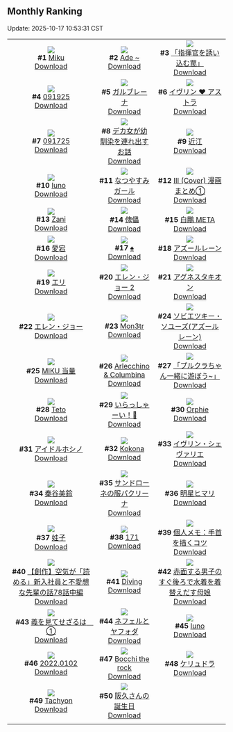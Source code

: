 ## Monthly Ranking
Update: 2025-10-17 10:53:31 CST

|      |      |      |
| :----: | :----: | :----: |
| ![](https://i.pixiv.re/c/240x480/img-master/img/2025/09/18/00/00/34/135224547_p0_master1200.jpg)<br>**#1** [Miku](https://www.pixiv.net/artworks/135224547)<br>[Download](https://i.pixiv.re/img-original/img/2025/09/18/00/00/34/135224547_p0.jpg) | ![](https://i.pixiv.re/c/240x480/img-master/img/2025/09/18/12/10/09/135238395_p0_master1200.jpg)<br>**#2** [Ade ~](https://www.pixiv.net/artworks/135238395)<br>[Download](https://i.pixiv.re/img-original/img/2025/09/18/12/10/09/135238395_p0.jpg) | ![](https://i.pixiv.re/c/240x480/img-master/img/2025/09/18/18/29/59/135246715_p0_master1200.jpg)<br>**#3** [「指揮官を誘い込む罠」](https://www.pixiv.net/artworks/135246715)<br>[Download](https://i.pixiv.re/img-original/img/2025/09/18/18/29/59/135246715_p0.png) |
| ![](https://i.pixiv.re/c/240x480/img-master/img/2025/09/19/01/07/28/135263274_p0_master1200.jpg)<br>**#4** [091925](https://www.pixiv.net/artworks/135263274)<br>[Download](https://i.pixiv.re/img-original/img/2025/09/19/01/07/28/135263274_p0.jpg) | ![](https://i.pixiv.re/c/240x480/img-master/img/2025/09/18/15/20/53/135241914_p0_master1200.jpg)<br>**#5** [ガルブレーナ](https://www.pixiv.net/artworks/135241914)<br>[Download](https://i.pixiv.re/img-original/img/2025/09/18/15/20/53/135241914_p0.png) | ![](https://i.pixiv.re/c/240x480/img-master/img/2025/09/18/11/47/50/135237807_p0_master1200.jpg)<br>**#6** [イヴリン ♥️ アストラ](https://www.pixiv.net/artworks/135237807)<br>[Download](https://i.pixiv.re/img-original/img/2025/09/18/11/47/50/135237807_p0.png) |
| ![](https://i.pixiv.re/c/240x480/img-master/img/2025/09/17/01/03/25/135190597_p0_master1200.jpg)<br>**#7** [091725](https://www.pixiv.net/artworks/135190597)<br>[Download](https://i.pixiv.re/img-original/img/2025/09/17/01/03/25/135190597_p0.jpg) | ![](https://i.pixiv.re/c/240x480/img-master/img/2025/09/18/17/46/58/135245229_p0_master1200.jpg)<br>**#8** [デカ女が幼馴染を連れ出すお話](https://www.pixiv.net/artworks/135245229)<br>[Download](https://i.pixiv.re/img-original/img/2025/09/18/17/46/58/135245229_p0.jpg) | ![](https://i.pixiv.re/c/240x480/img-master/img/2025/09/18/19/00/19/135247749_p0_master1200.jpg)<br>**#9** [近江](https://www.pixiv.net/artworks/135247749)<br>[Download](https://i.pixiv.re/img-original/img/2025/09/18/19/00/19/135247749_p0.jpg) |
| ![](https://i.pixiv.re/c/240x480/img-master/img/2025/09/17/18/00/20/135209688_p0_master1200.jpg)<br>**#10** [Iuno](https://www.pixiv.net/artworks/135209688)<br>[Download](https://i.pixiv.re/img-original/img/2025/09/17/18/00/20/135209688_p0.jpg) | ![](https://i.pixiv.re/c/240x480/img-master/img/2025/09/18/20/02/22/135250050_p0_master1200.jpg)<br>**#11** [なつやすみガール](https://www.pixiv.net/artworks/135250050)<br>[Download](https://i.pixiv.re/img-original/img/2025/09/18/20/02/22/135250050_p0.png) | ![](https://i.pixiv.re/c/240x480/img-master/img/2025/09/18/16/22/43/135242420_p0_master1200.jpg)<br>**#12** [III (Cover) 漫画まとめ①](https://www.pixiv.net/artworks/135242420)<br>[Download](https://i.pixiv.re/img-original/img/2025/09/18/16/22/43/135242420_p0.jpg) |
| ![](https://i.pixiv.re/c/240x480/img-master/img/2025/10/09/11/30/44/135236330_p0_master1200.jpg)<br>**#13** [Zani](https://www.pixiv.net/artworks/135236330)<br>[Download](https://i.pixiv.re/img-original/img/2025/10/09/11/30/44/135236330_p0.jpg) | ![](https://i.pixiv.re/c/240x480/img-master/img/2025/09/18/19/30/29/135248876_p0_master1200.jpg)<br>**#14** [傀儡](https://www.pixiv.net/artworks/135248876)<br>[Download](https://i.pixiv.re/img-original/img/2025/09/18/19/30/29/135248876_p0.png) | ![](https://i.pixiv.re/c/240x480/img-master/img/2025/09/19/14/31/33/135277249_p0_master1200.jpg)<br>**#15** [白鵬 META](https://www.pixiv.net/artworks/135277249)<br>[Download](https://i.pixiv.re/img-original/img/2025/09/19/14/31/33/135277249_p0.jpg) |
| ![](https://i.pixiv.re/c/240x480/img-master/img/2025/09/18/19/38/03/135249109_p0_master1200.jpg)<br>**#16** [愛宕](https://www.pixiv.net/artworks/135249109)<br>[Download](https://i.pixiv.re/img-original/img/2025/09/18/19/38/03/135249109_p0.jpg) | ![](https://i.pixiv.re/c/240x480/img-master/img/2025/09/18/00/00/13/135224431_p0_master1200.jpg)<br>**#17** [♠️](https://www.pixiv.net/artworks/135224431)<br>[Download](https://i.pixiv.re/img-original/img/2025/09/18/00/00/13/135224431_p0.png) | ![](https://i.pixiv.re/c/240x480/img-master/img/2025/09/19/20/11/20/135287100_p0_master1200.jpg)<br>**#18** [アズールレーン](https://www.pixiv.net/artworks/135287100)<br>[Download](https://i.pixiv.re/img-original/img/2025/09/19/20/11/20/135287100_p0.jpg) |
| ![](https://i.pixiv.re/c/240x480/img-master/img/2025/09/17/17/45/29/135209186_p0_master1200.jpg)<br>**#19** [エリ](https://www.pixiv.net/artworks/135209186)<br>[Download](https://i.pixiv.re/img-original/img/2025/09/17/17/45/29/135209186_p0.jpg) | ![](https://i.pixiv.re/c/240x480/img-master/img/2025/09/17/00/00/07/135187668_p0_master1200.jpg)<br>**#20** [エレン・ジョー 2](https://www.pixiv.net/artworks/135187668)<br>[Download](https://i.pixiv.re/img-original/img/2025/09/17/00/00/07/135187668_p0.png) | ![](https://i.pixiv.re/c/240x480/img-master/img/2025/09/17/03/27/05/135193662_p0_master1200.jpg)<br>**#21** [アグネスタキオン](https://www.pixiv.net/artworks/135193662)<br>[Download](https://i.pixiv.re/img-original/img/2025/09/17/03/27/05/135193662_p0.png) |
| ![](https://i.pixiv.re/c/240x480/img-master/img/2025/09/16/00/00/22/135151045_p0_master1200.jpg)<br>**#22** [エレン・ジョー](https://www.pixiv.net/artworks/135151045)<br>[Download](https://i.pixiv.re/img-original/img/2025/09/16/00/00/22/135151045_p0.jpg) | ![](https://i.pixiv.re/c/240x480/img-master/img/2025/09/18/00/00/37/135224561_p0_master1200.jpg)<br>**#23** [Mon3tr](https://www.pixiv.net/artworks/135224561)<br>[Download](https://i.pixiv.re/img-original/img/2025/09/18/00/00/37/135224561_p0.jpg) | ![](https://i.pixiv.re/c/240x480/img-master/img/2025/09/18/13/14/21/135239593_p0_master1200.jpg)<br>**#24** [ソビエツキー・ソユーズ(アズールレーン)](https://www.pixiv.net/artworks/135239593)<br>[Download](https://i.pixiv.re/img-original/img/2025/09/18/13/14/21/135239593_p0.jpg) |
| ![](https://i.pixiv.re/c/240x480/img-master/img/2025/09/16/14/39/28/135151355_p0_master1200.jpg)<br>**#25** [MIKU 当量](https://www.pixiv.net/artworks/135151355)<br>[Download](https://i.pixiv.re/img-original/img/2025/09/16/14/39/28/135151355_p0.jpg) | ![](https://i.pixiv.re/c/240x480/img-master/img/2025/09/18/05/00/25/135231371_p0_master1200.jpg)<br>**#26** [Arlecchino & Columbina](https://www.pixiv.net/artworks/135231371)<br>[Download](https://i.pixiv.re/img-original/img/2025/09/18/05/00/25/135231371_p0.png) | ![](https://i.pixiv.re/c/240x480/img-master/img/2025/09/17/00/00/07/135187673_p0_master1200.jpg)<br>**#27** [「プルクラちゃん一緒に遊ぼう~」](https://www.pixiv.net/artworks/135187673)<br>[Download](https://i.pixiv.re/img-original/img/2025/09/17/00/00/07/135187673_p0.png) |
| ![](https://i.pixiv.re/c/240x480/img-master/img/2025/09/16/00/00/14/135150988_p0_master1200.jpg)<br>**#28** [Teto](https://www.pixiv.net/artworks/135150988)<br>[Download](https://i.pixiv.re/img-original/img/2025/09/16/00/00/14/135150988_p0.jpg) | ![](https://i.pixiv.re/c/240x480/img-master/img/2025/09/18/00/00/14/135224439_p0_master1200.jpg)<br>**#29** [いらっしゃーい！🥟](https://www.pixiv.net/artworks/135224439)<br>[Download](https://i.pixiv.re/img-original/img/2025/09/18/00/00/14/135224439_p0.jpg) | ![](https://i.pixiv.re/c/240x480/img-master/img/2025/09/18/13/12/29/135239556_p0_master1200.jpg)<br>**#30** [Orphie](https://www.pixiv.net/artworks/135239556)<br>[Download](https://i.pixiv.re/img-original/img/2025/09/18/13/12/29/135239556_p0.png) |
| ![](https://i.pixiv.re/c/240x480/img-master/img/2025/09/19/17/34/56/135281266_p0_master1200.jpg)<br>**#31** [アイドルホシノ](https://www.pixiv.net/artworks/135281266)<br>[Download](https://i.pixiv.re/img-original/img/2025/09/19/17/34/56/135281266_p0.png) | ![](https://i.pixiv.re/c/240x480/img-master/img/2025/09/18/13/54/22/135240282_p0_master1200.jpg)<br>**#32** [Kokona](https://www.pixiv.net/artworks/135240282)<br>[Download](https://i.pixiv.re/img-original/img/2025/09/18/13/54/22/135240282_p0.png) | ![](https://i.pixiv.re/c/240x480/img-master/img/2025/09/19/00/00/23/135260334_p0_master1200.jpg)<br>**#33** [イヴリン・シェヴァリエ](https://www.pixiv.net/artworks/135260334)<br>[Download](https://i.pixiv.re/img-original/img/2025/09/19/00/00/23/135260334_p0.png) |
| ![](https://i.pixiv.re/c/240x480/img-master/img/2025/09/16/23/45/48/135186999_p0_master1200.jpg)<br>**#34** [秦谷美鈴](https://www.pixiv.net/artworks/135186999)<br>[Download](https://i.pixiv.re/img-original/img/2025/09/16/23/45/48/135186999_p0.png) | ![](https://i.pixiv.re/c/240x480/img-master/img/2025/09/17/00/05/20/135188264_p0_master1200.jpg)<br>**#35** [サンドローネの服パクリーナ](https://www.pixiv.net/artworks/135188264)<br>[Download](https://i.pixiv.re/img-original/img/2025/09/17/00/05/20/135188264_p0.jpg) | ![](https://i.pixiv.re/c/240x480/img-master/img/2025/09/20/00/00/18/135297113_p0_master1200.jpg)<br>**#36** [明星ヒマリ](https://www.pixiv.net/artworks/135297113)<br>[Download](https://i.pixiv.re/img-original/img/2025/09/20/00/00/18/135297113_p0.jpg) |
| ![](https://i.pixiv.re/c/240x480/img-master/img/2025/09/18/00/09/13/135225193_p0_master1200.jpg)<br>**#37** [娃子](https://www.pixiv.net/artworks/135225193)<br>[Download](https://i.pixiv.re/img-original/img/2025/09/18/00/09/13/135225193_p0.jpg) | ![](https://i.pixiv.re/c/240x480/img-master/img/2025/09/17/12/05/52/135201981_p0_master1200.jpg)<br>**#38** [171](https://www.pixiv.net/artworks/135201981)<br>[Download](https://i.pixiv.re/img-original/img/2025/09/17/12/05/52/135201981_p0.jpg) | ![](https://i.pixiv.re/c/240x480/img-master/img/2025/09/18/06/00/11/135232093_p0_master1200.jpg)<br>**#39** [個人メモ：手首を描くコツ](https://www.pixiv.net/artworks/135232093)<br>[Download](https://i.pixiv.re/img-original/img/2025/09/18/06/00/11/135232093_p0.jpg) |
| ![](https://i.pixiv.re/c/240x480/img-master/img/2025/09/18/18/46/39/135247296_p0_master1200.jpg)<br>**#40** [【創作】空気が「読める」新入社員と不愛想な先輩の話78話中編](https://www.pixiv.net/artworks/135247296)<br>[Download](https://i.pixiv.re/img-original/img/2025/09/18/18/46/39/135247296_p0.jpg) | ![](https://i.pixiv.re/c/240x480/img-master/img/2025/09/20/00/03/24/135297541_p0_master1200.jpg)<br>**#41** [Diving](https://www.pixiv.net/artworks/135297541)<br>[Download](https://i.pixiv.re/img-original/img/2025/09/20/00/03/24/135297541_p0.png) | ![](https://i.pixiv.re/c/240x480/img-master/img/2025/09/20/18/38/49/135325438_p0_master1200.jpg)<br>**#42** [赤面する男子のすぐ後ろで水着を着替えだす母娘](https://www.pixiv.net/artworks/135325438)<br>[Download](https://i.pixiv.re/img-original/img/2025/09/20/18/38/49/135325438_p0.jpg) |
| ![](https://i.pixiv.re/c/240x480/img-master/img/2025/09/18/17/00/39/135244057_p0_master1200.jpg)<br>**#43** [義を見てせざるは　①](https://www.pixiv.net/artworks/135244057)<br>[Download](https://i.pixiv.re/img-original/img/2025/09/18/17/00/39/135244057_p0.jpg) | ![](https://i.pixiv.re/c/240x480/img-master/img/2025/09/17/01/31/04/135191426_p0_master1200.jpg)<br>**#44** [ネフェルとヤフォダ](https://www.pixiv.net/artworks/135191426)<br>[Download](https://i.pixiv.re/img-original/img/2025/09/17/01/31/04/135191426_p0.jpg) | ![](https://i.pixiv.re/c/240x480/img-master/img/2025/09/17/12/39/57/135202673_p0_master1200.jpg)<br>**#45** [Iuno](https://www.pixiv.net/artworks/135202673)<br>[Download](https://i.pixiv.re/img-original/img/2025/09/17/12/39/57/135202673_p0.jpg) |
| ![](https://i.pixiv.re/c/240x480/img-master/img/2025/09/18/00/00/11/135224419_p0_master1200.jpg)<br>**#46** [2022.0102](https://www.pixiv.net/artworks/135224419)<br>[Download](https://i.pixiv.re/img-original/img/2025/09/18/00/00/11/135224419_p0.jpg) | ![](https://i.pixiv.re/c/240x480/img-master/img/2025/09/20/14/20/49/135317145_p0_master1200.jpg)<br>**#47** [Bocchi the rock](https://www.pixiv.net/artworks/135317145)<br>[Download](https://i.pixiv.re/img-original/img/2025/09/20/14/20/49/135317145_p0.jpg) | ![](https://i.pixiv.re/c/240x480/img-master/img/2025/09/16/00/00/05/135150897_p0_master1200.jpg)<br>**#48** [ケリュドラ](https://www.pixiv.net/artworks/135150897)<br>[Download](https://i.pixiv.re/img-original/img/2025/09/16/00/00/05/135150897_p0.jpg) |
| ![](https://i.pixiv.re/c/240x480/img-master/img/2025/09/17/20/19/35/135214757_p0_master1200.jpg)<br>**#49** [Tachyon](https://www.pixiv.net/artworks/135214757)<br>[Download](https://i.pixiv.re/img-original/img/2025/09/17/20/19/35/135214757_p0.jpg) | ![](https://i.pixiv.re/c/240x480/img-master/img/2025/09/18/12/00/22/135238087_p0_master1200.jpg)<br>**#50** [阪久さんの誕生日](https://www.pixiv.net/artworks/135238087)<br>[Download](https://i.pixiv.re/img-original/img/2025/09/18/12/00/22/135238087_p0.jpg) |
|      |
